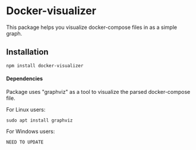 Docker-visualizer
=================================================

This package helps you visualize docker-compose files in as a simple graph.



Installation
------------


```
npm install docker-visualizer
```
#### Dependencies
Package uses "graphviz" as a tool to visualize the parsed
docker-compose file.

For Linux users:

```
sudo apt install graphviz
```

For Windows users:
```
NEED TO UPDATE 
```